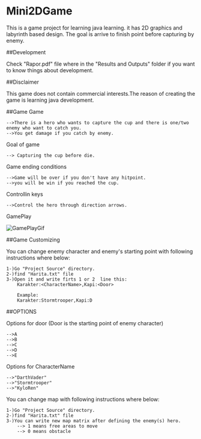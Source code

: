 # Mini2DGame
This is a game project for learning java learning. it has 2D graphics and labyrinth based design.  The goal is arrive to finish point before capturing by enemy. 

##Development

Check "Rapor.pdf" file where in the "Results and Outputs" folder if you want to know things about development.

##Disclaimer

This game does not contain commercial interests.The reason of creating the game is learning java development.

##Game
Game

	-->There is a hero who wants to capture the cup and there is one/two enemy who want to catch you.
	-->You get damage if you catch by enemy.
Goal of game

	--> Capturing the cup before die.
Game ending conditions

	-->Game will be over if you don't have any hitpoint.
	-->you will be win if you reached the cup.
Controllin keys

	-->Control the hero through direction arrows.
GamePlay

![GamePlayGif](https://user-images.githubusercontent.com/44205116/126494677-60a57483-5cdf-4485-8ac7-137236411e2a.gif)

##Game Customizing

You can change enemy character and enemy's starting point with following instructions where below:


	1-)Go "Project Source" directory.
	2-)find "Harita.txt" file
	3-)Open it and write firts 1 or 2  line this:
		Karakter:<CharacterName>,Kapi:<Door>
		
		Example:
		Karakter:Stormtrooper,Kapi:D

##OPTIONS


Options for door (Door is the starting point of enemy character)
        
        
	-->A
	-->B
	-->C
	-->D
	-->E
 
Options for CharacterName
        
        
	-->"DarthVader"
	-->"Stormtrooper"
	-->"KyloRen"


You can change map with following instructions where below:
        
    
	1-)Go "Project Source" directory.
	2-)find "Harita.txt" file
	3-)You can write new map matrix after defining the enemy(s) hero.
		--> 1 means free areas to move
		--> 0 means obstacle

